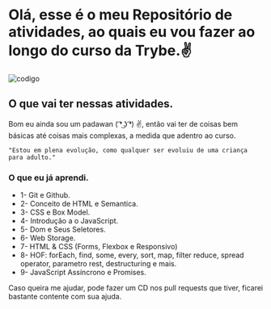 
# Olá, esse é o meu Repositório de atividades, ao quais eu vou fazer ao longo do curso da Trybe.✌

![codigo](https://d11wkw82a69pyn.cloudfront.net/siteassets/images/r20/r20_21_05_2019_1440x450_low.jpg)

## O que vai ter nessas atividades.

Bom eu ainda sou um padawan ( ͡❛ ͜ʖ ͡❛) ✌, então vai ter de coisas bem básicas até coisas mais complexas, a medida que adentro ao curso.

`"Estou em plena evolução, como qualquer ser evoluiu de uma criança para adulto."`

### O que eu já aprendi.

- 1- Git e Github.
- 2- Conceito de HTML e Semantica.
- 3- CSS e Box Model.
- 4- Introdução a o JavaScript.
- 5- Dom e Seus Seletores.
- 6- Web Storage.
- 7- HTML & CSS (Forms, Flexbox e Responsivo)
- 8- HOF:  forEach, find, some, every, sort, map, filter reduce, spread operator, parametro rest, destructuring e mais.
- 9- JavaScript Assíncrono e Promises.


Caso queira me ajudar, pode fazer um CD nos pull requests que tiver, ficarei bastante contente com sua ajuda.
